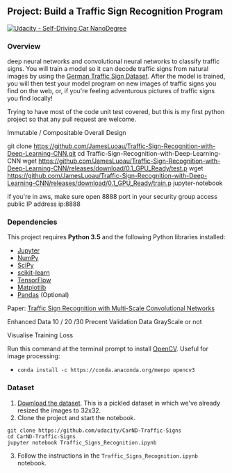 ## Project: Build a Traffic Sign Recognition Program
[![Udacity - Self-Driving Car NanoDegree](https://s3.amazonaws.com/udacity-sdc/github/shield-carnd.svg)](http://www.udacity.com/drive)
### Overview

deep neural networks and convolutional neural networks to classify traffic signs. You will train a model so it can decode traffic signs from natural images by using the [German Traffic Sign Dataset](http://benchmark.ini.rub.de/?section=gtsrb&subsection=dataset). After the model is trained, you will then test your model program on new images of traffic signs you find on the web, or, if you're feeling adventurous pictures of traffic signs you find locally!

Trying to have most of the code unit test covered, but this is my first python project so that any pull request are welcome.

Immutable / Compositable Overall Design

git clone https://github.com/JamesLuoau/Traffic-Sign-Recognition-with-Deep-Learning-CNN.git
cd Traffic-Sign-Recognition-with-Deep-Learning-CNN
wget https://github.com/JamesLuoau/Traffic-Sign-Recognition-with-Deep-Learning-CNN/releases/download/0.1_GPU_Ready/test.p
wget https://github.com/JamesLuoau/Traffic-Sign-Recognition-with-Deep-Learning-CNN/releases/download/0.1_GPU_Ready/train.p
jupyter-notebook

if you're in aws, make sure open 8888 port in your security group
access public IP address  ip:8888

### Dependencies

This project requires **Python 3.5** and the following Python libraries installed:

- [Jupyter](http://jupyter.org/)
- [NumPy](http://www.numpy.org/)
- [SciPy](https://www.scipy.org/)
- [scikit-learn](http://scikit-learn.org/)
- [TensorFlow](http://tensorflow.org)
- [Matplotlib](http://matplotlib.org/)
- [Pandas](http://pandas.pydata.org/) (Optional)

Paper: [Traffic Sign Recognition with Multi-Scale Convolutional Networks](http://yann.lecun.com/exdb/publis/pdf/sermanet-ijcnn-11.pdf)


Enhanced Data
10 / 20 /30 Precent Validation Data
GrayScale or not

Visualise Training Loss

Run this command at the terminal prompt to install [OpenCV](http://opencv.org/). Useful for image processing:

- `conda install -c https://conda.anaconda.org/menpo opencv3`

### Dataset

1. [Download the dataset](https://d17h27t6h515a5.cloudfront.net/topher/2016/November/581faac4_traffic-signs-data/traffic-signs-data.zip). This is a pickled dataset in which we've already resized the images to 32x32.
2. Clone the project and start the notebook.
```
git clone https://github.com/udacity/CarND-Traffic-Signs
cd CarND-Traffic-Signs
jupyter notebook Traffic_Signs_Recognition.ipynb
```
3. Follow the instructions in the `Traffic_Signs_Recognition.ipynb` notebook.

